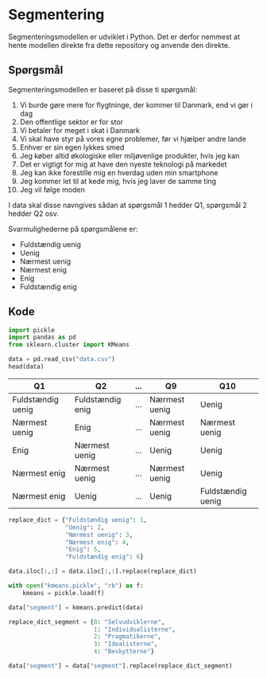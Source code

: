 # Segmentering

Segmenteringsmodellen er udviklet i Python. Det er derfor nemmest at hente modellen direkte fra dette repository og anvende den direkte.

## Spørgsmål
Segmenteringsmodellen er baseret på disse ti spørgsmål:

1. Vi burde gøre mere for flygtninge, der kommer til Danmark, end vi gør i dag
2. Den offentlige sektor er for stor
3. Vi betaler for meget i skat i Danmark
4. Vi skal have styr på vores egne problemer, før vi hjælper andre lande
5. Enhver er sin egen lykkes smed
6. Jeg køber altid økologiske eller miljøvenlige produkter, hvis jeg kan
7. Det er vigtigt for mig at have den nyeste teknologi på markedet
8. Jeg kan ikke forestille mig en hverdag uden min smartphone
9. Jeg kommer let til at kede mig, hvis jeg laver de samme ting
10. Jeg vil følge moden

I data skal disse navngives sådan at spørgsmål 1 hedder Q1, spørgsmål 2 hedder Q2 osv.

Svarmulighederne på spørgsmålene er:
- Fuldstændig uenig
- Uenig
- Nærmest uenig
- Nærmest enig
- Enig
- Fuldstændig enig


## Kode

```python
import pickle
import pandas as pd
from sklearn.cluster import KMeans
```


```python
data = pd.read_csv("data.csv")
head(data)
```
|                Q1 |               Q2|...|            Q9|               Q10|
|-------------------|-----------------|---|--------------|------------------|
| Fuldstændig uenig | Fuldstændig enig|...|Nærmest uenig |             Uenig|
|     Nærmest uenig |             Enig|...|Nærmest uenig |     Nærmest uenig|
|              Enig |    Nærmest uenig|...|        Uenig |             Uenig|
|      Nærmest enig |    Nærmest uenig|...|Nærmest uenig |             Uenig|
|      Nærmest enig |            Uenig|...|        Uenig | Fuldstændig uenig|


```python
replace_dict = {"Fuldstændig uenig": 1,
                "Uenig": 2,
                "Nærmest uenig": 3,
                "Nærmest enig": 4,
                "Enig": 5,
                "Fuldstændig enig": 6}

data.iloc[:,:] = data.iloc[:,:].replace(replace_dict)
```


```python
with open("kmeans.pickle", "rb") as f:
    kmeans = pickle.load(f)

data["segment"] = kmeans.predict(data)
```

```python
replace_dict_segment = {0: "Selvudviklerne",
                        1: "Individualisterne",
                        2: "Pragmatikerne",
                        3: "Idealisterne",
                        4: "Beskytterne"}

data["segment"] = data["segment"].replace(replace_dict_segment)
```
